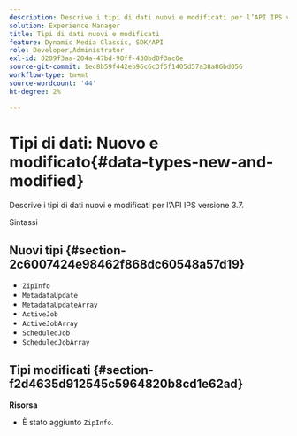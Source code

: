 ```yaml
---
description: Descrive i tipi di dati nuovi e modificati per l’API IPS versione 3.7.
solution: Experience Manager
title: Tipi di dati nuovi e modificati
feature: Dynamic Media Classic, SDK/API
role: Developer,Administrator
exl-id: 0209f3aa-204a-47bd-98ff-430bd8f3ac0e
source-git-commit: 1ec8b59f442eb96c6c3f5f1405d57a38a86bd056
workflow-type: tm+mt
source-wordcount: '44'
ht-degree: 2%

---
```


# Tipi di dati: Nuovo e modificato{#data-types-new-and-modified}

Descrive i tipi di dati nuovi e modificati per l’API IPS versione 3.7.

Sintassi

## Nuovi tipi {#section-2c6007424e98462f868dc60548a57d19}

* `ZipInfo`
* `MetadataUpdate`
* `MetadataUpdateArray`
* `ActiveJob`
* `ActiveJobArray`
* `ScheduledJob`
* `ScheduledJobArray`

## Tipi modificati {#section-f2d4635d912545c5964820b8cd1e62ad}

**Risorsa**

* È stato aggiunto `ZipInfo`.

